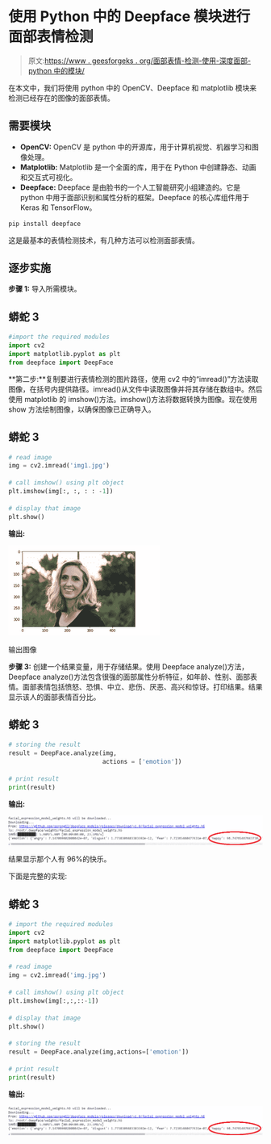 # 使用 Python 中的 Deepface 模块进行面部表情检测

> 原文:[https://www . geesforgeks . org/面部表情-检测-使用-深度面部-python 中的模块/](https://www.geeksforgeeks.org/facial-expression-detection-using-deepface-module-in-python/)

在本文中，我们将使用 python 中的 OpenCV、Deepface 和 matplotlib 模块来检测已经存在的图像的面部表情。

## 需要模块

*   **OpenCV:** OpenCV 是 python 中的开源库，用于计算机视觉、机器学习和图像处理。
*   **Matplotlib:** Matplotlib 是一个全面的库，用于在 Python 中创建静态、动画和交互式可视化。
*   **Deepface:** Deepface 是由脸书的一个人工智能研究小组建造的。它是 python 中用于面部识别和属性分析的框架。Deepface 的核心库组件用于 Keras 和 TensorFlow。

```py
pip install deepface
```

这是最基本的表情检测技术，有几种方法可以检测面部表情。

## 逐步实施

**步骤 1:** 导入所需模块。

## 蟒蛇 3

```py
#import the required modules
import cv2
import matplotlib.pyplot as plt
from deepface import DeepFace
```

**第二步:**复制要进行表情检测的图片路径，使用 cv2 中的“imread()”方法读取图像，在括号内提供路径。imread()从文件中读取图像并将其存储在数组中。然后使用 matplotlib 的 imshow()方法。imshow()方法将数据转换为图像。现在使用 show 方法绘制图像，以确保图像已正确导入。

## 蟒蛇 3

```py
# read image
img = cv2.imread('img1.jpg')

# call imshow() using plt object
plt.imshow(img[:, :, : : -1])

# display that image
plt.show()
```

**输出:**

![](img/faf2224a16bf07bf492f5c57ae2d8955.png)

输出图像

**步骤 3:** 创建一个结果变量，用于存储结果。使用 Deepface analyze()方法，Deepface analyze()方法包含很强的面部属性分析特征，如年龄、性别、面部表情。面部表情包括愤怒、恐惧、中立、悲伤、厌恶、高兴和惊讶。打印结果。结果显示该人的面部表情百分比。

## 蟒蛇 3

```py
# storing the result
result = DeepFace.analyze(img,
                          actions = ['emotion'])

# print result
print(result)
```

**输出:**

![](img/e25ecfbd62b7394fb60b73d40ef8dc7e.png)

结果显示那个人有 96%的快乐。

下面是完整的实现:

## 蟒蛇 3

```py
# import the required modules
import cv2
import matplotlib.pyplot as plt
from deepface import DeepFace

# read image
img = cv2.imread('img.jpg')

# call imshow() using plt object
plt.imshow(img[:,:,::-1])

# display that image
plt.show()

# storing the result
result = DeepFace.analyze(img,actions=['emotion'])

# print result
print(result)
```

**输出:**

![](img/e25ecfbd62b7394fb60b73d40ef8dc7e.png)